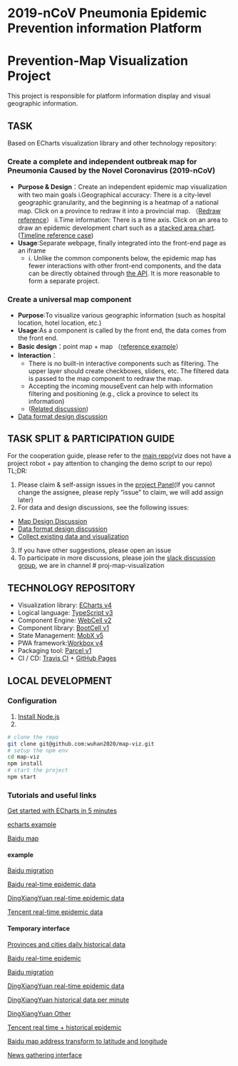 # 2019-nCoV Pneumonia Epidemic Prevention information Platform
# Prevention-Map Visualization Project

This project is responsible for platform information display and visual geographic information.

## TASK

Based on ECharts visualization library and other technology repository:

### Create a complete and independent outbreak map for Pneumonia Caused by the Novel Coronavirus (2019-nCoV)
- **Purpose & Design**：Create an independent epidemic map visualization with two main goals
  i.Geographical accuracy: There is a city-level geographic granularity, and the beginning is a heatmap of a national map. Click on a province to redraw it into a provincial map. （[Redraw reference](https://gallery.echartsjs.com/editor.html?c=xm3iS_cb0g)）
  ii.Time information: There is a time axis. Click on an area to draw an epidemic development chart such as a [stacked area chart](https://echarts.apache.org/examples/en/editor.html?c=area-stack).([Timeline reference case](https://echarts.apache.org/examples/en/editor.html?c=mix-timeline-finance))
- **Usage**:Separate webpage, finally integrated into the front-end page as an iframe
  - i.	Unlike the common components below, the epidemic map has fewer interactions with other front-end components, and the data can be directly obtained through [the API](http://lab.isaaclin.cn/nCoV/api/area?latest=0). It is more reasonable to form a separate project.
### Create a universal map component
- **Purpose**:To visualize various geographic information (such as hospital location, hotel location, etc.)
- **Usage**:As a component is called by the front end, the data comes from the front end.
- **Basic design**：point map + map （[reference example](https://www.echartsjs.com/examples/zh/editor.html?c=effectScatter-bmap)）
- **Interaction**：
  - There is no built-in interactive components such as filtering. The upper layer should create checkboxes, sliders, etc. The filtered data is passed to the map component to redraw the map.
  - Accepting the incoming mouseEvent can help with information filtering and positioning (e.g., click a province to select its information)
  - ([Related discussion](https://github.com/wuhan2020/map-viz/issues/2#issuecomment-578626578))
- [Data format design discussion](https://github.com/wuhan2020/map-viz/issues/3)

## TASK SPLIT & PARTICIPATION GUIDE
For the cooperation guide, please refer to the [main repo](https://github.com/wuhan2020/wuhan2020/blob/master/CONTRIBUTING.md)(viz does not have a project robot + pay attention to changing the demo script to our repo)
TL;DR:
1. Please claim & self-assign issues in the [project Panel](https://github.com/wuhan2020/map-viz/projects/1)(If you cannot change the assignee, please reply “issue” to claim, we will add assign later)
2. For data and design discussions, see the following issues:
  - [Map Design Discussion](https://github.com/wuhan2020/map-viz/issues/2)
  - [Data format design discussion](https://github.com/wuhan2020/map-viz/issues/3)
  - [Collect existing data and visualization](https://github.com/wuhan2020/map-viz/issues/7)
3. If you have other suggestions, please open an issue
4. To participate in more discussions, please join the [slack discussion group](https://join.slack.com/t/wuhan2020/shared_invite/enQtOTI2NTU1NzU3MTM2LWQ1YjIzMDllYjYzYTE1OTNhMWU4OTZkOGYzOGJhOWM2MzdlMjgwMmZiOWEzYTQwNmJkZDI4OWRmM2Q2ZDM1MTc), we are in channel # proj-map-visualization


## TECHNOLOGY REPOSITORY

-   Visualization library: [ECharts v4][13]
-   Logical language: [TypeScript v3][5]
-   Component Engine: [WebCell v2][6]
-   Component library: [BootCell v1][7]
-   State Management: [MobX v5][8]
-   PWA framework:[Workbox v4][9]
-   Packaging tool: [Parcel v1][10]
-   CI / CD: [Travis CI][11] + [GitHub Pages][12]

## LOCAL DEVELOPMENT

### Configuration
1. [Install Node.js](https://nodejs.org/en/download/package-manager/)
2. 
```sh
# clone the repo
git clone git@github.com:wuhan2020/map-viz.git
# setup the npm env
cd map-viz
npm install
# start the project
npm start
```

### Tutorials and useful links

[Get started with ECharts in 5 minutes](https://www.echartsjs.com/zh/tutorial.html#5%20%E5%88%86%E9%92%9F%E4%B8%8A%E6%89%8B%20ECharts)

[echarts example](https://gallery.echartsjs.com/explore.html#sort=rank~timeframe=all~author=all)

[Baidu map](http://lbsyun.baidu.com/jsdemo.htm#canvaslayer)


#### example

[Baidu migration](https://qianxi.baidu.com/?from=shoubai#city=420100)

[Baidu real-time epidemic data](https://voice.baidu.com/act/newpneumonia/newpneumonia)

[DingXiangYuan real-time epidemic data](https://3g.dxy.cn/newh5/view/pneumonia)

[Tencent real-time epidemic data](https://news.qq.com/zt2020/page/feiyan.htm)


#### Temporary interface

[Provinces and cities daily historical data](http://ncov.nosensor.com:8080/api/)

[Baidu real-time epidemic](https://service-nxxl1y2s-1252957949.gz.apigw.tencentcs.com/release/newpneumonia)

[Baidu migration](https://huiyan.baidu.com/migration/cityrank.jsonp?dt=city&id=420100&type=move_out&date=20200128&callback=jsonp_1580257678289_5758459) 

[DingXiangYuan real-time epidemic data](https://service-0gg71fu4-1252957949.gz.apigw.tencentcs.com/release/dingxiangyuan)

[DingXiangYuan historical data per minute](http://lab.isaaclin.cn/nCoV/api/area?latest=0)

[DingXiangYuan Other](http://lab.isaaclin.cn/nCoV/)

[Tencent real time + historical epidemic](https://service-n9zsbooc-1252957949.gz.apigw.tencentcs.com/release/qq )

[Baidu map address transform to latitude and longitude](https://service-qf7o2c4u-1252957949.gz.apigw.tencentcs.com/release/bmap?address=华中科技大学)

[News gathering interface](http://ncov.news.dragon-yuan.me/api/news?search=&page=)

[1]: https://developers.google.cn/web/progressive-web-apps
[2]: https://david-dm.org/wuhan2020/wuhan2020.github.io
[3]: https://travis-ci.com/wuhan2020/wuhan2020.github.io
[4]: https://www.w3.org/
[5]: https://typescriptlang.org
[6]: https://web-cell.dev/
[7]: https://web-cell.dev/BootCell/
[8]: https://mobx.js.org
[9]: https://developers.google.com/web/tools/workbox
[10]: https://parceljs.org
[11]: https://travis-ci.com/
[12]: https://pages.github.com/
[13]: https://www.echartsjs.com/
